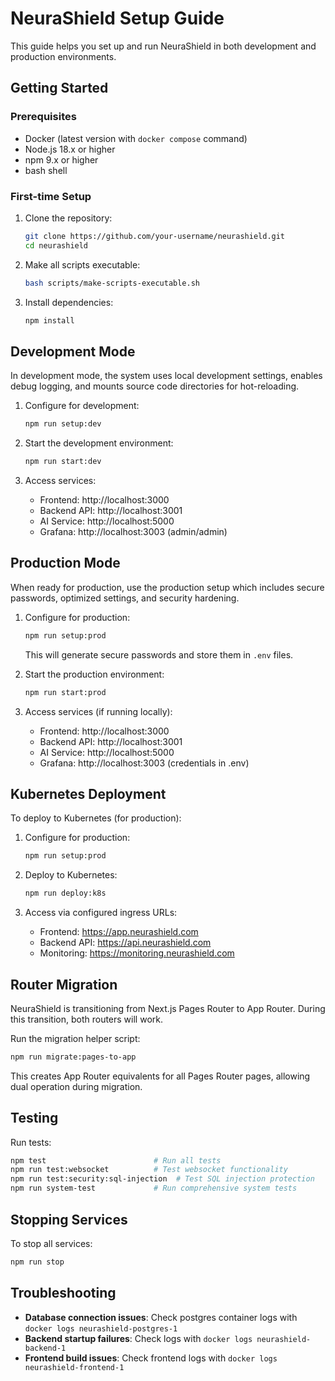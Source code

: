# NeuraShield Setup Guide

This guide helps you set up and run NeuraShield in both development and production environments.

## Getting Started

### Prerequisites

- Docker (latest version with `docker compose` command)
- Node.js 18.x or higher
- npm 9.x or higher
- bash shell

### First-time Setup

1. Clone the repository:
   ```bash
   git clone https://github.com/your-username/neurashield.git
   cd neurashield
   ```

2. Make all scripts executable:
   ```bash
   bash scripts/make-scripts-executable.sh
   ```

3. Install dependencies:
   ```bash
   npm install
   ```

## Development Mode

In development mode, the system uses local development settings, enables debug logging, and mounts source code directories for hot-reloading.

1. Configure for development:
   ```bash
   npm run setup:dev
   ```

2. Start the development environment:
   ```bash
   npm run start:dev
   ```

3. Access services:
   - Frontend: http://localhost:3000
   - Backend API: http://localhost:3001
   - AI Service: http://localhost:5000
   - Grafana: http://localhost:3003 (admin/admin)

## Production Mode

When ready for production, use the production setup which includes secure passwords, optimized settings, and security hardening.

1. Configure for production:
   ```bash
   npm run setup:prod
   ```
   This will generate secure passwords and store them in `.env` files.

2. Start the production environment:
   ```bash
   npm run start:prod
   ```

3. Access services (if running locally):
   - Frontend: http://localhost:3000
   - Backend API: http://localhost:3001
   - AI Service: http://localhost:5000
   - Grafana: http://localhost:3003 (credentials in .env)

## Kubernetes Deployment

To deploy to Kubernetes (for production):

1. Configure for production:
   ```bash
   npm run setup:prod
   ```

2. Deploy to Kubernetes:
   ```bash
   npm run deploy:k8s
   ```

3. Access via configured ingress URLs:
   - Frontend: https://app.neurashield.com
   - Backend API: https://api.neurashield.com
   - Monitoring: https://monitoring.neurashield.com

## Router Migration

NeuraShield is transitioning from Next.js Pages Router to App Router. During this transition, both routers will work.

Run the migration helper script:
```bash
npm run migrate:pages-to-app
```

This creates App Router equivalents for all Pages Router pages, allowing dual operation during migration.

## Testing

Run tests:
```bash
npm test                        # Run all tests
npm run test:websocket          # Test websocket functionality
npm run test:security:sql-injection  # Test SQL injection protection
npm run system-test             # Run comprehensive system tests
```

## Stopping Services

To stop all services:
```bash
npm run stop
```

## Troubleshooting

- **Database connection issues**: Check postgres container logs with `docker logs neurashield-postgres-1`
- **Backend startup failures**: Check logs with `docker logs neurashield-backend-1`
- **Frontend build issues**: Check frontend logs with `docker logs neurashield-frontend-1` 